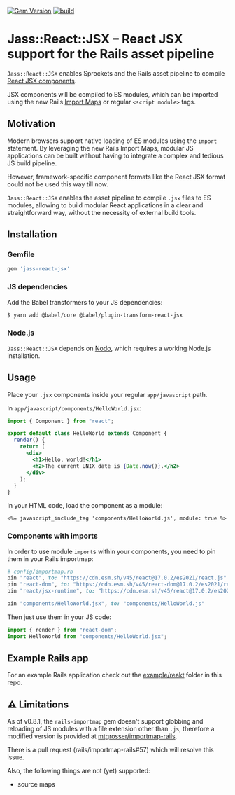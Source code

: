 [![Gem Version](https://badge.fury.io/rb/jass-react-jsx.svg)](http://badge.fury.io/rb/jass-react-jsx)
[![build](https://github.com/mtgrosser/jass-react-jsx/actions/workflows/build.yml/badge.svg)](https://github.com/mtgrosser/jass-react-jsx/actions/workflows/build.yml)

# Jass::React::JSX – React JSX support for the Rails asset pipeline

`Jass::React::JSX` enables Sprockets and the Rails asset pipeline to compile [React JSX components](https://reactjs.org/docs/introducing-jsx.html).

JSX components will be compiled to ES modules, which can be imported using the new Rails [Import Maps](https://github.com/rails/importmap-rails) or
regular `<script module>` tags.

## Motivation

Modern browsers support native loading of ES modules using the `import` statement.
By leveraging the new Rails Import Maps, modular JS applications can be built
without having to integrate a complex and tedious JS build pipeline. 

However, framework-specific component formats like the React JSX format could not
be used this way till now.

`Jass::React::JSX` enables the asset pipeline to compile `.jsx` files to ES modules,
allowing to build modular React applications in a clear and straightforward way,
without the necessity of external build tools.

## Installation

### Gemfile

```ruby
gem 'jass-react-jsx'
```

### JS dependencies

Add the Babel transformers to your JS dependencies:
```sh
$ yarn add @babel/core @babel/plugin-transform-react-jsx
```

### Node.js

`Jass::React::JSX` depends on [Nodo](https://github.com/mtgrosser/nodo), which requires a working Node.js installation.

## Usage

Place your `.jsx` components inside your regular `app/javascript` path.

In `app/javascript/components/HelloWorld.jsx`:

```jsx
import { Component } from "react";

export default class HelloWorld extends Component {
  render() {
    return (
      <div>
        <h1>Hello, world!</h1>
        <h2>The current UNIX date is {Date.now()}.</h2>
      </div>
    );
  }
}
```

In your HTML code, load the component as a module:

```erb
<%= javascript_include_tag 'components/HelloWorld.js', module: true %>
```

### Components with imports

In order to use module `import`s within your components, you need to pin them in your Rails importmap:

```ruby
# config/importmap.rb
pin "react", to: "https://cdn.esm.sh/v45/react@17.0.2/es2021/react.js"
pin "react-dom", to: "https://cdn.esm.sh/v45/react-dom@17.0.2/es2021/react-dom.js"
pin "react/jsx-runtime", to: "https://cdn.esm.sh/v45/react@17.0.2/es2021/jsx-runtime.js"

pin "components/HelloWorld.jsx", to: "components/HelloWorld.js"
```

Then just use them in your JS code:

```js
import { render } from "react-dom";
import HelloWorld from "components/HelloWorld.jsx";
```

## Example Rails app

For an example Rails application check out the [example/reakt](https://github.com/mtgrosser/jass-react-jsx/tree/master/examples/reakt) folder in this repo.

## ⚠️ Limitations

As of v0.8.1, the `rails-importmap` gem doesn't support globbing and reloading of JS modules with a file
extension other than `.js`, therefore a modified version is provided at [mtgrosser/importmap-rails](https://github.com/mtgrosser/importmap-rails).

There is a pull request (rails/importmap-rails#57) which will resolve this issue.

Also, the following things are not (yet) supported:

- source maps
